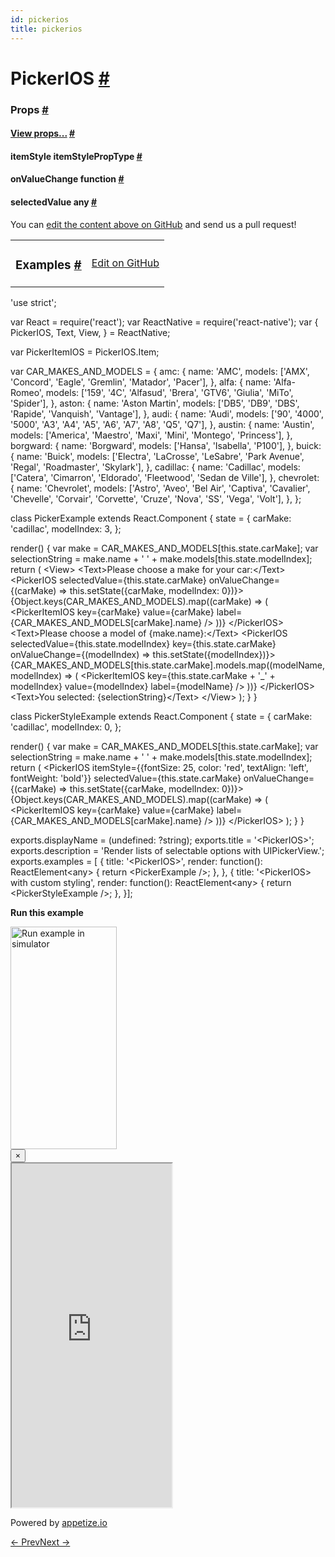 ```yaml
---
id: pickerios
title: pickerios
---
```

<a id="content"></a><h1><a class="anchor" name="pickerios"></a>PickerIOS <a class="hash-link" href="docs/pickerios.html#pickerios">#</a></h1><div><noscript></noscript><h3><a class="anchor" name="props"></a>Props <a class="hash-link" href="docs/pickerios.html#props">#</a></h3><div class="props"><div class="prop"><h4 class="propTitle"><a class="anchor" name="view"></a><a href="docs/view.html#props">View props...</a> <a class="hash-link" href="docs/pickerios.html#view">#</a></h4></div><div class="prop"><h4 class="propTitle"><a class="anchor" name="itemstyle"></a>itemStyle <span class="propType">itemStylePropType</span> <a class="hash-link" href="docs/pickerios.html#itemstyle">#</a></h4></div><div class="prop"><h4 class="propTitle"><a class="anchor" name="onvaluechange"></a>onValueChange <span class="propType">function</span> <a class="hash-link" href="docs/pickerios.html#onvaluechange">#</a></h4></div><div class="prop"><h4 class="propTitle"><a class="anchor" name="selectedvalue"></a>selectedValue <span class="propType">any</span> <a class="hash-link" href="docs/pickerios.html#selectedvalue">#</a></h4></div></div></div><p class="edit-page-block">You can <a target="_blank" href="https://github.com/facebook/react-native/blob/master/Libraries/Components/Picker/PickerIOS.ios.js">edit the content above on GitHub</a> and send us a pull request!</p><div><div><table width="100%"><tbody><tr><td><h3><a class="anchor" name="examples"></a>Examples <a class="hash-link" href="docs/pickerios.html#examples">#</a></h3></td><td style="text-align:right;"><a target="_blank" href="https://github.com/facebook/react-native/blob/master/Examples/UIExplorer/js/PickerIOSExample.js">Edit on GitHub</a></td></tr></tbody></table><div class="example-container"><div class="prism language-javascript"><span class="token string">'use strict'</span><span class="token punctuation">;</span>

<span class="token keyword">var</span> React <span class="token operator">=</span> <span class="token function">require<span class="token punctuation">(</span></span><span class="token string">'react'</span><span class="token punctuation">)</span><span class="token punctuation">;</span>
<span class="token keyword">var</span> ReactNative <span class="token operator">=</span> <span class="token function">require<span class="token punctuation">(</span></span><span class="token string">'react-native'</span><span class="token punctuation">)</span><span class="token punctuation">;</span>
<span class="token keyword">var</span> <span class="token punctuation">{</span>
  PickerIOS<span class="token punctuation">,</span>
  Text<span class="token punctuation">,</span>
  View<span class="token punctuation">,</span>
<span class="token punctuation">}</span> <span class="token operator">=</span> ReactNative<span class="token punctuation">;</span>

<span class="token keyword">var</span> PickerItemIOS <span class="token operator">=</span> PickerIOS<span class="token punctuation">.</span>Item<span class="token punctuation">;</span>

<span class="token keyword">var</span> CAR_MAKES_AND_MODELS <span class="token operator">=</span> <span class="token punctuation">{</span>
  amc<span class="token punctuation">:</span> <span class="token punctuation">{</span>
    name<span class="token punctuation">:</span> <span class="token string">'AMC'</span><span class="token punctuation">,</span>
    models<span class="token punctuation">:</span> <span class="token punctuation">[</span><span class="token string">'AMX'</span><span class="token punctuation">,</span> <span class="token string">'Concord'</span><span class="token punctuation">,</span> <span class="token string">'Eagle'</span><span class="token punctuation">,</span> <span class="token string">'Gremlin'</span><span class="token punctuation">,</span> <span class="token string">'Matador'</span><span class="token punctuation">,</span> <span class="token string">'Pacer'</span><span class="token punctuation">]</span><span class="token punctuation">,</span>
  <span class="token punctuation">}</span><span class="token punctuation">,</span>
  alfa<span class="token punctuation">:</span> <span class="token punctuation">{</span>
    name<span class="token punctuation">:</span> <span class="token string">'Alfa-Romeo'</span><span class="token punctuation">,</span>
    models<span class="token punctuation">:</span> <span class="token punctuation">[</span><span class="token string">'159'</span><span class="token punctuation">,</span> <span class="token string">'4C'</span><span class="token punctuation">,</span> <span class="token string">'Alfasud'</span><span class="token punctuation">,</span> <span class="token string">'Brera'</span><span class="token punctuation">,</span> <span class="token string">'GTV6'</span><span class="token punctuation">,</span> <span class="token string">'Giulia'</span><span class="token punctuation">,</span> <span class="token string">'MiTo'</span><span class="token punctuation">,</span> <span class="token string">'Spider'</span><span class="token punctuation">]</span><span class="token punctuation">,</span>
  <span class="token punctuation">}</span><span class="token punctuation">,</span>
  aston<span class="token punctuation">:</span> <span class="token punctuation">{</span>
    name<span class="token punctuation">:</span> <span class="token string">'Aston Martin'</span><span class="token punctuation">,</span>
    models<span class="token punctuation">:</span> <span class="token punctuation">[</span><span class="token string">'DB5'</span><span class="token punctuation">,</span> <span class="token string">'DB9'</span><span class="token punctuation">,</span> <span class="token string">'DBS'</span><span class="token punctuation">,</span> <span class="token string">'Rapide'</span><span class="token punctuation">,</span> <span class="token string">'Vanquish'</span><span class="token punctuation">,</span> <span class="token string">'Vantage'</span><span class="token punctuation">]</span><span class="token punctuation">,</span>
  <span class="token punctuation">}</span><span class="token punctuation">,</span>
  audi<span class="token punctuation">:</span> <span class="token punctuation">{</span>
    name<span class="token punctuation">:</span> <span class="token string">'Audi'</span><span class="token punctuation">,</span>
    models<span class="token punctuation">:</span> <span class="token punctuation">[</span><span class="token string">'90'</span><span class="token punctuation">,</span> <span class="token string">'4000'</span><span class="token punctuation">,</span> <span class="token string">'5000'</span><span class="token punctuation">,</span> <span class="token string">'A3'</span><span class="token punctuation">,</span> <span class="token string">'A4'</span><span class="token punctuation">,</span> <span class="token string">'A5'</span><span class="token punctuation">,</span> <span class="token string">'A6'</span><span class="token punctuation">,</span> <span class="token string">'A7'</span><span class="token punctuation">,</span> <span class="token string">'A8'</span><span class="token punctuation">,</span> <span class="token string">'Q5'</span><span class="token punctuation">,</span> <span class="token string">'Q7'</span><span class="token punctuation">]</span><span class="token punctuation">,</span>
  <span class="token punctuation">}</span><span class="token punctuation">,</span>
  austin<span class="token punctuation">:</span> <span class="token punctuation">{</span>
    name<span class="token punctuation">:</span> <span class="token string">'Austin'</span><span class="token punctuation">,</span>
    models<span class="token punctuation">:</span> <span class="token punctuation">[</span><span class="token string">'America'</span><span class="token punctuation">,</span> <span class="token string">'Maestro'</span><span class="token punctuation">,</span> <span class="token string">'Maxi'</span><span class="token punctuation">,</span> <span class="token string">'Mini'</span><span class="token punctuation">,</span> <span class="token string">'Montego'</span><span class="token punctuation">,</span> <span class="token string">'Princess'</span><span class="token punctuation">]</span><span class="token punctuation">,</span>
  <span class="token punctuation">}</span><span class="token punctuation">,</span>
  borgward<span class="token punctuation">:</span> <span class="token punctuation">{</span>
    name<span class="token punctuation">:</span> <span class="token string">'Borgward'</span><span class="token punctuation">,</span>
    models<span class="token punctuation">:</span> <span class="token punctuation">[</span><span class="token string">'Hansa'</span><span class="token punctuation">,</span> <span class="token string">'Isabella'</span><span class="token punctuation">,</span> <span class="token string">'P100'</span><span class="token punctuation">]</span><span class="token punctuation">,</span>
  <span class="token punctuation">}</span><span class="token punctuation">,</span>
  buick<span class="token punctuation">:</span> <span class="token punctuation">{</span>
    name<span class="token punctuation">:</span> <span class="token string">'Buick'</span><span class="token punctuation">,</span>
    models<span class="token punctuation">:</span> <span class="token punctuation">[</span><span class="token string">'Electra'</span><span class="token punctuation">,</span> <span class="token string">'LaCrosse'</span><span class="token punctuation">,</span> <span class="token string">'LeSabre'</span><span class="token punctuation">,</span> <span class="token string">'Park Avenue'</span><span class="token punctuation">,</span> <span class="token string">'Regal'</span><span class="token punctuation">,</span>
             <span class="token string">'Roadmaster'</span><span class="token punctuation">,</span> <span class="token string">'Skylark'</span><span class="token punctuation">]</span><span class="token punctuation">,</span>
  <span class="token punctuation">}</span><span class="token punctuation">,</span>
  cadillac<span class="token punctuation">:</span> <span class="token punctuation">{</span>
    name<span class="token punctuation">:</span> <span class="token string">'Cadillac'</span><span class="token punctuation">,</span>
    models<span class="token punctuation">:</span> <span class="token punctuation">[</span><span class="token string">'Catera'</span><span class="token punctuation">,</span> <span class="token string">'Cimarron'</span><span class="token punctuation">,</span> <span class="token string">'Eldorado'</span><span class="token punctuation">,</span> <span class="token string">'Fleetwood'</span><span class="token punctuation">,</span> <span class="token string">'Sedan de Ville'</span><span class="token punctuation">]</span><span class="token punctuation">,</span>
  <span class="token punctuation">}</span><span class="token punctuation">,</span>
  chevrolet<span class="token punctuation">:</span> <span class="token punctuation">{</span>
    name<span class="token punctuation">:</span> <span class="token string">'Chevrolet'</span><span class="token punctuation">,</span>
    models<span class="token punctuation">:</span> <span class="token punctuation">[</span><span class="token string">'Astro'</span><span class="token punctuation">,</span> <span class="token string">'Aveo'</span><span class="token punctuation">,</span> <span class="token string">'Bel Air'</span><span class="token punctuation">,</span> <span class="token string">'Captiva'</span><span class="token punctuation">,</span> <span class="token string">'Cavalier'</span><span class="token punctuation">,</span> <span class="token string">'Chevelle'</span><span class="token punctuation">,</span>
             <span class="token string">'Corvair'</span><span class="token punctuation">,</span> <span class="token string">'Corvette'</span><span class="token punctuation">,</span> <span class="token string">'Cruze'</span><span class="token punctuation">,</span> <span class="token string">'Nova'</span><span class="token punctuation">,</span> <span class="token string">'SS'</span><span class="token punctuation">,</span> <span class="token string">'Vega'</span><span class="token punctuation">,</span> <span class="token string">'Volt'</span><span class="token punctuation">]</span><span class="token punctuation">,</span>
  <span class="token punctuation">}</span><span class="token punctuation">,</span>
<span class="token punctuation">}</span><span class="token punctuation">;</span>

class <span class="token class-name">PickerExample</span> extends <span class="token class-name">React<span class="token punctuation">.</span>Component</span> <span class="token punctuation">{</span>
  state <span class="token operator">=</span> <span class="token punctuation">{</span>
    carMake<span class="token punctuation">:</span> <span class="token string">'cadillac'</span><span class="token punctuation">,</span>
    modelIndex<span class="token punctuation">:</span> <span class="token number">3</span><span class="token punctuation">,</span>
  <span class="token punctuation">}</span><span class="token punctuation">;</span>

  <span class="token function">render<span class="token punctuation">(</span></span><span class="token punctuation">)</span> <span class="token punctuation">{</span>
    <span class="token keyword">var</span> make <span class="token operator">=</span> CAR_MAKES_AND_MODELS<span class="token punctuation">[</span><span class="token keyword">this</span><span class="token punctuation">.</span>state<span class="token punctuation">.</span>carMake<span class="token punctuation">]</span><span class="token punctuation">;</span>
    <span class="token keyword">var</span> selectionString <span class="token operator">=</span> make<span class="token punctuation">.</span>name <span class="token operator">+</span> <span class="token string">' '</span> <span class="token operator">+</span> make<span class="token punctuation">.</span>models<span class="token punctuation">[</span><span class="token keyword">this</span><span class="token punctuation">.</span>state<span class="token punctuation">.</span>modelIndex<span class="token punctuation">]</span><span class="token punctuation">;</span>
    <span class="token keyword">return</span> <span class="token punctuation">(</span>
      &lt;View<span class="token operator">&gt;</span>
        &lt;Text<span class="token operator">&gt;</span>Please choose a make <span class="token keyword">for</span> your car<span class="token punctuation">:</span>&lt;<span class="token operator">/</span>Text<span class="token operator">&gt;</span>
        &lt;PickerIOS
          selectedValue<span class="token operator">=</span><span class="token punctuation">{</span><span class="token keyword">this</span><span class="token punctuation">.</span>state<span class="token punctuation">.</span>carMake<span class="token punctuation">}</span>
          onValueChange<span class="token operator">=</span><span class="token punctuation">{</span><span class="token punctuation">(</span>carMake<span class="token punctuation">)</span> <span class="token operator">=</span><span class="token operator">&gt;</span> <span class="token keyword">this</span><span class="token punctuation">.</span><span class="token function">setState<span class="token punctuation">(</span></span><span class="token punctuation">{</span>carMake<span class="token punctuation">,</span> modelIndex<span class="token punctuation">:</span> <span class="token number">0</span><span class="token punctuation">}</span><span class="token punctuation">)</span><span class="token punctuation">}</span><span class="token operator">&gt;</span>
          <span class="token punctuation">{</span>Object<span class="token punctuation">.</span><span class="token function">keys<span class="token punctuation">(</span></span>CAR_MAKES_AND_MODELS<span class="token punctuation">)</span><span class="token punctuation">.</span><span class="token function">map<span class="token punctuation">(</span></span><span class="token punctuation">(</span>carMake<span class="token punctuation">)</span> <span class="token operator">=</span><span class="token operator">&gt;</span> <span class="token punctuation">(</span>
            &lt;PickerItemIOS
              key<span class="token operator">=</span><span class="token punctuation">{</span>carMake<span class="token punctuation">}</span>
              value<span class="token operator">=</span><span class="token punctuation">{</span>carMake<span class="token punctuation">}</span>
              label<span class="token operator">=</span><span class="token punctuation">{</span>CAR_MAKES_AND_MODELS<span class="token punctuation">[</span>carMake<span class="token punctuation">]</span><span class="token punctuation">.</span>name<span class="token punctuation">}</span>
            <span class="token operator">/</span><span class="token operator">&gt;</span>
          <span class="token punctuation">)</span><span class="token punctuation">)</span><span class="token punctuation">}</span>
        &lt;<span class="token operator">/</span>PickerIOS<span class="token operator">&gt;</span>
        &lt;Text<span class="token operator">&gt;</span>Please choose a model of <span class="token punctuation">{</span>make<span class="token punctuation">.</span>name<span class="token punctuation">}</span><span class="token punctuation">:</span>&lt;<span class="token operator">/</span>Text<span class="token operator">&gt;</span>
        &lt;PickerIOS
          selectedValue<span class="token operator">=</span><span class="token punctuation">{</span><span class="token keyword">this</span><span class="token punctuation">.</span>state<span class="token punctuation">.</span>modelIndex<span class="token punctuation">}</span>
          key<span class="token operator">=</span><span class="token punctuation">{</span><span class="token keyword">this</span><span class="token punctuation">.</span>state<span class="token punctuation">.</span>carMake<span class="token punctuation">}</span>
          onValueChange<span class="token operator">=</span><span class="token punctuation">{</span><span class="token punctuation">(</span>modelIndex<span class="token punctuation">)</span> <span class="token operator">=</span><span class="token operator">&gt;</span> <span class="token keyword">this</span><span class="token punctuation">.</span><span class="token function">setState<span class="token punctuation">(</span></span><span class="token punctuation">{</span>modelIndex<span class="token punctuation">}</span><span class="token punctuation">)</span><span class="token punctuation">}</span><span class="token operator">&gt;</span>
          <span class="token punctuation">{</span>CAR_MAKES_AND_MODELS<span class="token punctuation">[</span><span class="token keyword">this</span><span class="token punctuation">.</span>state<span class="token punctuation">.</span>carMake<span class="token punctuation">]</span><span class="token punctuation">.</span>models<span class="token punctuation">.</span><span class="token function">map<span class="token punctuation">(</span></span><span class="token punctuation">(</span>modelName<span class="token punctuation">,</span> modelIndex<span class="token punctuation">)</span> <span class="token operator">=</span><span class="token operator">&gt;</span> <span class="token punctuation">(</span>
            &lt;PickerItemIOS
              key<span class="token operator">=</span><span class="token punctuation">{</span><span class="token keyword">this</span><span class="token punctuation">.</span>state<span class="token punctuation">.</span>carMake <span class="token operator">+</span> <span class="token string">'_'</span> <span class="token operator">+</span> modelIndex<span class="token punctuation">}</span>
              value<span class="token operator">=</span><span class="token punctuation">{</span>modelIndex<span class="token punctuation">}</span>
              label<span class="token operator">=</span><span class="token punctuation">{</span>modelName<span class="token punctuation">}</span>
            <span class="token operator">/</span><span class="token operator">&gt;</span>
          <span class="token punctuation">)</span><span class="token punctuation">)</span><span class="token punctuation">}</span>
        &lt;<span class="token operator">/</span>PickerIOS<span class="token operator">&gt;</span>
        &lt;Text<span class="token operator">&gt;</span>You selected<span class="token punctuation">:</span> <span class="token punctuation">{</span>selectionString<span class="token punctuation">}</span>&lt;<span class="token operator">/</span>Text<span class="token operator">&gt;</span>
      &lt;<span class="token operator">/</span>View<span class="token operator">&gt;</span>
    <span class="token punctuation">)</span><span class="token punctuation">;</span>
  <span class="token punctuation">}</span>
<span class="token punctuation">}</span>

class <span class="token class-name">PickerStyleExample</span> extends <span class="token class-name">React<span class="token punctuation">.</span>Component</span> <span class="token punctuation">{</span>
  state <span class="token operator">=</span> <span class="token punctuation">{</span>
    carMake<span class="token punctuation">:</span> <span class="token string">'cadillac'</span><span class="token punctuation">,</span>
    modelIndex<span class="token punctuation">:</span> <span class="token number">0</span><span class="token punctuation">,</span>
  <span class="token punctuation">}</span><span class="token punctuation">;</span>

  <span class="token function">render<span class="token punctuation">(</span></span><span class="token punctuation">)</span> <span class="token punctuation">{</span>
    <span class="token keyword">var</span> make <span class="token operator">=</span> CAR_MAKES_AND_MODELS<span class="token punctuation">[</span><span class="token keyword">this</span><span class="token punctuation">.</span>state<span class="token punctuation">.</span>carMake<span class="token punctuation">]</span><span class="token punctuation">;</span>
    <span class="token keyword">var</span> selectionString <span class="token operator">=</span> make<span class="token punctuation">.</span>name <span class="token operator">+</span> <span class="token string">' '</span> <span class="token operator">+</span> make<span class="token punctuation">.</span>models<span class="token punctuation">[</span><span class="token keyword">this</span><span class="token punctuation">.</span>state<span class="token punctuation">.</span>modelIndex<span class="token punctuation">]</span><span class="token punctuation">;</span>
    <span class="token keyword">return</span> <span class="token punctuation">(</span>
      &lt;PickerIOS
        itemStyle<span class="token operator">=</span><span class="token punctuation">{</span><span class="token punctuation">{</span>fontSize<span class="token punctuation">:</span> <span class="token number">25</span><span class="token punctuation">,</span> color<span class="token punctuation">:</span> <span class="token string">'red'</span><span class="token punctuation">,</span> textAlign<span class="token punctuation">:</span> <span class="token string">'left'</span><span class="token punctuation">,</span> fontWeight<span class="token punctuation">:</span> <span class="token string">'bold'</span><span class="token punctuation">}</span><span class="token punctuation">}</span>
        selectedValue<span class="token operator">=</span><span class="token punctuation">{</span><span class="token keyword">this</span><span class="token punctuation">.</span>state<span class="token punctuation">.</span>carMake<span class="token punctuation">}</span>
        onValueChange<span class="token operator">=</span><span class="token punctuation">{</span><span class="token punctuation">(</span>carMake<span class="token punctuation">)</span> <span class="token operator">=</span><span class="token operator">&gt;</span> <span class="token keyword">this</span><span class="token punctuation">.</span><span class="token function">setState<span class="token punctuation">(</span></span><span class="token punctuation">{</span>carMake<span class="token punctuation">,</span> modelIndex<span class="token punctuation">:</span> <span class="token number">0</span><span class="token punctuation">}</span><span class="token punctuation">)</span><span class="token punctuation">}</span><span class="token operator">&gt;</span>
        <span class="token punctuation">{</span>Object<span class="token punctuation">.</span><span class="token function">keys<span class="token punctuation">(</span></span>CAR_MAKES_AND_MODELS<span class="token punctuation">)</span><span class="token punctuation">.</span><span class="token function">map<span class="token punctuation">(</span></span><span class="token punctuation">(</span>carMake<span class="token punctuation">)</span> <span class="token operator">=</span><span class="token operator">&gt;</span> <span class="token punctuation">(</span>
          &lt;PickerItemIOS
            key<span class="token operator">=</span><span class="token punctuation">{</span>carMake<span class="token punctuation">}</span>
            value<span class="token operator">=</span><span class="token punctuation">{</span>carMake<span class="token punctuation">}</span>
            label<span class="token operator">=</span><span class="token punctuation">{</span>CAR_MAKES_AND_MODELS<span class="token punctuation">[</span>carMake<span class="token punctuation">]</span><span class="token punctuation">.</span>name<span class="token punctuation">}</span>
          <span class="token operator">/</span><span class="token operator">&gt;</span>
        <span class="token punctuation">)</span><span class="token punctuation">)</span><span class="token punctuation">}</span>
      &lt;<span class="token operator">/</span>PickerIOS<span class="token operator">&gt;</span>
    <span class="token punctuation">)</span><span class="token punctuation">;</span>
  <span class="token punctuation">}</span>
<span class="token punctuation">}</span>

exports<span class="token punctuation">.</span>displayName <span class="token operator">=</span> <span class="token punctuation">(</span>undefined<span class="token punctuation">:</span> <span class="token operator">?</span>string<span class="token punctuation">)</span><span class="token punctuation">;</span>
exports<span class="token punctuation">.</span>title <span class="token operator">=</span> <span class="token string">'&lt;PickerIOS&gt;'</span><span class="token punctuation">;</span>
exports<span class="token punctuation">.</span>description <span class="token operator">=</span> <span class="token string">'Render lists of selectable options with UIPickerView.'</span><span class="token punctuation">;</span>
exports<span class="token punctuation">.</span>examples <span class="token operator">=</span> <span class="token punctuation">[</span>
<span class="token punctuation">{</span>
  title<span class="token punctuation">:</span> <span class="token string">'&lt;PickerIOS&gt;'</span><span class="token punctuation">,</span>
  render<span class="token punctuation">:</span> <span class="token keyword">function</span><span class="token punctuation">(</span><span class="token punctuation">)</span><span class="token punctuation">:</span> ReactElement&lt;any<span class="token operator">&gt;</span> <span class="token punctuation">{</span>
    <span class="token keyword">return</span> &lt;PickerExample <span class="token operator">/</span><span class="token operator">&gt;</span><span class="token punctuation">;</span>
  <span class="token punctuation">}</span><span class="token punctuation">,</span>
<span class="token punctuation">}</span><span class="token punctuation">,</span>
<span class="token punctuation">{</span>
  title<span class="token punctuation">:</span> <span class="token string">'&lt;PickerIOS&gt; with custom styling'</span><span class="token punctuation">,</span>
  render<span class="token punctuation">:</span> <span class="token keyword">function</span><span class="token punctuation">(</span><span class="token punctuation">)</span><span class="token punctuation">:</span> ReactElement&lt;any<span class="token operator">&gt;</span> <span class="token punctuation">{</span>
    <span class="token keyword">return</span> &lt;PickerStyleExample <span class="token operator">/</span><span class="token operator">&gt;</span><span class="token punctuation">;</span>
  <span class="token punctuation">}</span><span class="token punctuation">,</span>
<span class="token punctuation">}</span><span class="token punctuation">]</span><span class="token punctuation">;</span></div><div class="embedded-simulator"><p><a class="modal-button-open"><strong>Run this example</strong></a></p><div class="modal-button-open modal-button-open-img"><img alt="Run example in simulator" width="170" height="356" src="img/uiexplorer_main_ios.png"></div><div><div class="modal"><div class="modal-content"><button class="modal-button-close">×</button><div class="center"><iframe class="simulator" src="https://appetize.io/embed/7vdfm9h3e6vuf4gfdm7r5rgc48?device=iphone6s&amp;scale=60&amp;autoplay=false&amp;orientation=portrait&amp;deviceColor=white&amp;params=%7B%22route%22%3A%22PickerIOS%22%7D" width="256" height="550" scrolling="no"></iframe><p>Powered by <a target="_blank" href="https://appetize.io">appetize.io</a></p></div></div></div><div class="modal-backdrop"></div></div></div></div></div></div><div class="docs-prevnext"><a class="docs-prev" href="docs/picker.html#content">← Prev</a><a class="docs-next" href="docs/progressbarandroid.html#content">Next →</a></div>